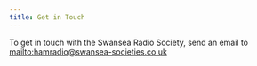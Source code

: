 ```yaml
---
title: Get in Touch
---
```


To get in touch with the Swansea Radio Society, send an email to [mailto:hamradio@swansea-societies.co.uk](hamradio@swansea-societies.co.uk)
